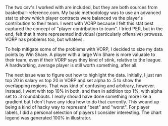 The two csv's I worked with are included, but they are both sources from basketball-reference.com. My basic methodology was to use an advanced stat to show which player contracts were balanced vs the player's contribution to their team. I went with VORP because I felt this stat best captured the concept of "player contribution to team". I tried PER, but in the end, felt that it more represented individual (particularly offensive) prowess. VORP has problems too, but whatevs.

To help mitigate some of the problems with VORP, I decided to size my data points by Win Share. A player with a large Win Share is more valuable to their team, even if their VORP says they kind of stink, relative to the league. A hardworking, average player is still worth something, after all.

The next issue was to figure out how to highlight the data. Initially, I just ran top 20 in salary vs top 20 in VORP and set alpha to .5 to show the overlapping regions. That was kind of confusing and arbitrary, however. Instead, I went with top 10% in both, and then in addition top 1%, with alpha set to .3 roundabouts. I really should have done something more like a gradient but I don't have any idea how to do that currently. This wound up being a kind of hacky way to represent "best" and "worst". For player labels, I did a personal selection of players I consider interesting. The chart legend was generated 100% in illustrator.
